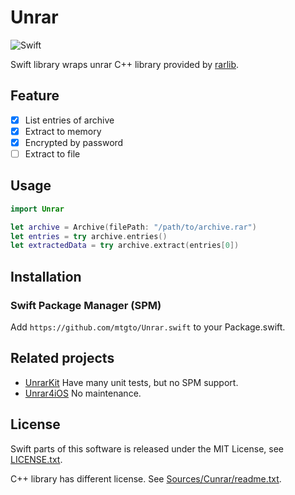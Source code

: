 # Unrar

![Swift](https://github.com/mtgto/Unrar.swift/workflows/Swift/badge.svg)

Swift library wraps unrar C++ library provided by [rarlib](https://www.rarlab.com/rar_add.htm).

## Feature

- [x] List entries of archive
- [x] Extract to memory
- [x] Encrypted by password
- [ ] Extract to file

## Usage

```swift
import Unrar

let archive = Archive(filePath: "/path/to/archive.rar")
let entries = try archive.entries()
let extractedData = try archive.extract(entries[0])
```

## Installation

### Swift Package Manager (SPM)

Add `https://github.com/mtgto/Unrar.swift` to your Package.swift.

## Related projects

- [UnrarKit](https://github.com/abbeycode/UnrarKit) Have many unit tests, but no SPM support.
- [Unrar4iOS](https://github.com/ararog/Unrar4iOS) No maintenance.

## License

Swift parts of this software is released under the MIT License, see [LICENSE.txt](LICENSE.txt).

C++ library has different license. See [Sources/Cunrar/readme.txt](Sources/Cunrar/readme.txt).
